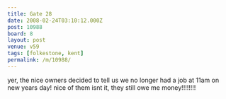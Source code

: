 ```yaml
---
title: Gate 28
date: 2008-02-24T03:10:12.000Z
post: 10988
board: 8
layout: post
venue: v59
tags: [folkestone, kent]
permalink: /m/10988/
---
```

yer, the nice owners decided to tell us we no longer had a job at 11am on new years day! nice of them isnt it, they still owe me money!!!!!!!!
